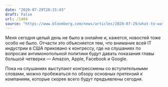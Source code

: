 ```yaml
---
date: "2020-07-29T20:15:43"
draft: False
url: /1404
source: "https://www.bloomberg.com/news/articles/2020-07-29/what-to-watch-when-tech-ceos-go-before-congress-viewers-guide?srnd=technology-vp"
---
```


Меня сегодня целый день не было в онлайне и, кажется, новостей тоже особо не было. Отчасти это объясняется тем, что внимание всей IT индустрии в США приковано к конгрессу, где на слушаниях по вопросам антимонопольной политики будут давать показания главы большой четверки — Amazon, Apple, Facebook и Google.

Пока на слушаниях выступают конгрессмены со вступительными словами, можно пробежаться по обзору основных претензий к компаниям, которые скорее всего будут предъявлены сегодня.
